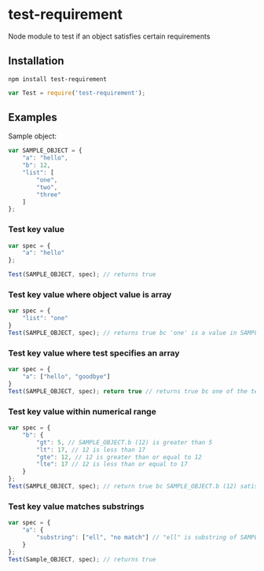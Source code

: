 # test-requirement
Node module to test if an object satisfies certain requirements

## Installation

`npm install test-requirement`
```javascript
var Test = require('test-requirement');
```

## Examples

Sample object:
```javascript
var SAMPLE_OBJECT = {
    "a": "hello",
    "b": 12,
    "list": [
        "one",
        "two",
        "three"
    ]
};
```

### Test key value

```javascript
var spec = {
    "a": "hello"
};

Test(SAMPLE_OBJECT, spec); // returns true
```

### Test key value where object value is array
```javascript
var spec = {
    "list": "one"
}
Test(SAMPLE_OBJECT, spec); // returns true bc 'one' is a value in SAMPLE_OBJECT.list
```

### Test key value where test specifies an array
```javascript
var spec = {
    "a": ["hello", "goodbye"]
}
Test(SAMPLE_OBJECT, spec); return true // returns true bc one of the test spec values for "a" matches SAMPLE_OBJECT.a
```

### Test key value within numerical range
```javascript
var spec = {
    "b": {
        "gt": 5, // SAMPLE_OBJECT.b (12) is greater than 5
        "lt": 17, // 12 is less than 17
        "gte": 12, // 12 is greater than or equal to 12
        "lte": 17 // 12 is less than or equal to 17
    }
};
Test(SAMPLE_OBJECT, spec); // return true bc SAMPLE_OBJECT.b (12) satisfies range requirements
```

### Test key value matches substrings
```javascript
var spec = {
    "a": {
        "substring": ["ell", "no match"] // "ell" is substring of SAMPLE_OBJECT.a ("hello"), so test will pass
    }
};
Test(Sample_OBJECT, spec); // returns true
```



